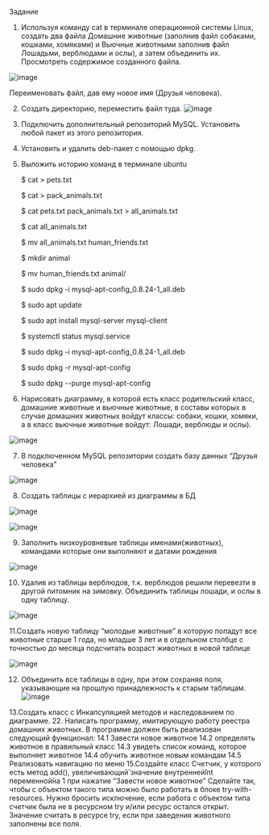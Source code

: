 Задание
1. Используя команду cat в терминале операционной системы Linux, создать
два файла Домашние животные (заполнив файл собаками, кошками,
хомяками) и Вьючные животными заполнив файл Лошадьми, верблюдами и
ослы), а затем объединить их. Просмотреть содержимое созданного файла.

![image](https://github.com/user-attachments/assets/19af1a30-9d4d-4a98-a860-95306151bd76)

Переименовать файл, дав ему новое имя (Друзья человека).

2. Создать директорию, переместить файл туда.
![image](https://github.com/user-attachments/assets/a4431577-79dc-4459-af90-19ba60fa7132)
3. Подключить дополнительный репозиторий MySQL. Установить любой пакет
из этого репозитория.
4. Установить и удалить deb-пакет с помощью dpkg.
5. Выложить историю команд в терминале ubuntu

      $ cat > pets.txt
   
      $ cat > pack_animals.txt
   
      $ cat pets.txt pack_animals.txt > all_animals.txt
   
      $ cat all_animals.txt
   
      $ mv all_animals.txt human_friends.txt
   
      $ mkdir animal
   
      $ mv human_friends.txt animal/
   
      $ sudo dpkg -i mysql-apt-config_0.8.24-1_all.deb
   
      $ sudo apt update
   
      $ sudo apt install mysql-server mysql-client
   
      $ systemctl status mysql.service
   
      $ sudo dpkg -i mysql-apt-config_0.8.24-1_all.deb
   
      $ sudo dpkg -r mysql-apt-config
   
      $ sudo dpkg --purge mysql-apt-config
  
6. Нарисовать диаграмму, в которой есть класс родительский класс, домашние
животные и вьючные животные, в составы которых в случае домашних
животных войдут классы: собаки, кошки, хомяки, а в класс вьючные животные
войдут: Лошади, верблюды и ослы).

![image](https://github.com/user-attachments/assets/d6d6f7c8-93b8-4844-bbe8-e7c916eb74d6)



7. В подключенном MySQL репозитории создать базу данных “Друзья
человека”

![image](https://github.com/user-attachments/assets/57f4aa7a-c50a-4a2b-849d-8130b1f154c5)


8. Создать таблицы с иерархией из диаграммы в БД
    
 ![image](https://github.com/user-attachments/assets/89b70327-69f6-4914-bd38-9827e00b65fb)
 
 ![image](https://github.com/user-attachments/assets/28a16b60-4565-47a2-a863-005d13d9ef30)
  

9. Заполнить низкоуровневые таблицы именами(животных), командами
которые они выполняют и датами рождения

![image](https://github.com/user-attachments/assets/2e7985c4-3a9e-4e27-8e31-c939b5d21a1e)

10. Удалив из таблицы верблюдов, т.к. верблюдов решили перевезти в другой
питомник на зимовку. Объединить таблицы лошади, и ослы в одну таблицу.

![image](https://github.com/user-attachments/assets/0475200c-b961-4bf3-8b0a-072d3f0f9f30)

11.Создать новую таблицу “молодые животные” в которую попадут все
животные старше 1 года, но младше 3 лет и в отдельном столбце с точностью
до месяца подсчитать возраст животных в новой таблице

![image](https://github.com/user-attachments/assets/7774ea48-bc3c-4f7d-8156-af6434d57383)

12. Объединить все таблицы в одну, при этом сохраняя поля, указывающие на
прошлую принадлежность к старым таблицам.
![image](https://github.com/user-attachments/assets/2e83d4f2-980d-4ff5-a046-ce5fbc08f11f)

13.Создать класс с Инкапсуляцией методов и наследованием по диаграмме.
22. Написать программу, имитирующую работу реестра домашних животных.
В программе должен быть реализован следующий функционал:
14.1 Завести новое животное
14.2 определять животное в правильный класс
14.3 увидеть список команд, которое выполняет животное
14.4 обучить животное новым командам
14.5 Реализовать навигацию по меню
15.Создайте класс Счетчик, у которого есть метод add(), увеличивающий̆
значение внутренней̆int переменной̆на 1 при нажатие “Завести новое
животное” Сделайте так, чтобы с объектом такого типа можно было работать в
блоке try-with-resources. Нужно бросить исключение, если работа с объектом
типа счетчик была не в ресурсном try и/или ресурс остался открыт. Значение
считать в ресурсе try, если при заведения животного заполнены все поля.
